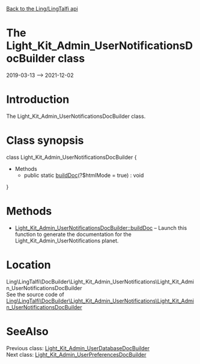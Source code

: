 [Back to the Ling/LingTalfi api](https://github.com/lingtalfi/LingTalfi/blob/master/doc/api/Ling/LingTalfi.md)



The Light_Kit_Admin_UserNotificationsDocBuilder class
================
2019-03-13 --> 2021-12-02






Introduction
============

The Light_Kit_Admin_UserNotificationsDocBuilder class.



Class synopsis
==============


class <span class="pl-k">Light_Kit_Admin_UserNotificationsDocBuilder</span>  {

- Methods
    - public static [buildDoc](https://github.com/lingtalfi/LingTalfi/blob/master/doc/api/Ling/LingTalfi/DocBuilder/Light_Kit_Admin_UserNotifications/Light_Kit_Admin_UserNotificationsDocBuilder/buildDoc.md)(?$htmlMode = true) : void

}






Methods
==============

- [Light_Kit_Admin_UserNotificationsDocBuilder::buildDoc](https://github.com/lingtalfi/LingTalfi/blob/master/doc/api/Ling/LingTalfi/DocBuilder/Light_Kit_Admin_UserNotifications/Light_Kit_Admin_UserNotificationsDocBuilder/buildDoc.md) &ndash; Launch this function to generate the documentation for the Light_Kit_Admin_UserNotifications planet.





Location
=============
Ling\LingTalfi\DocBuilder\Light_Kit_Admin_UserNotifications\Light_Kit_Admin_UserNotificationsDocBuilder<br>
See the source code of [Ling\LingTalfi\DocBuilder\Light_Kit_Admin_UserNotifications\Light_Kit_Admin_UserNotificationsDocBuilder](https://github.com/lingtalfi/LingTalfi/blob/master/DocBuilder/Light_Kit_Admin_UserNotifications/Light_Kit_Admin_UserNotificationsDocBuilder.php)



SeeAlso
==============
Previous class: [Light_Kit_Admin_UserDatabaseDocBuilder](https://github.com/lingtalfi/LingTalfi/blob/master/doc/api/Ling/LingTalfi/DocBuilder/Light_Kit_Admin_UserDatabase/Light_Kit_Admin_UserDatabaseDocBuilder.md)<br>Next class: [Light_Kit_Admin_UserPreferencesDocBuilder](https://github.com/lingtalfi/LingTalfi/blob/master/doc/api/Ling/LingTalfi/DocBuilder/Light_Kit_Admin_UserPreferences/Light_Kit_Admin_UserPreferencesDocBuilder.md)<br>
